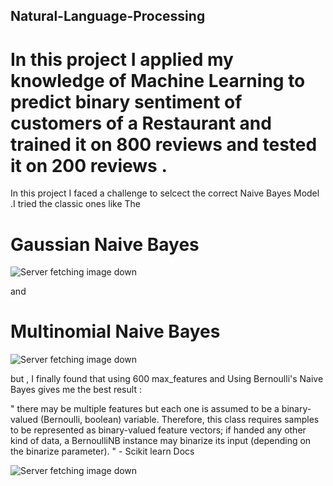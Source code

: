 ## Natural-Language-Processing


# In this project I applied my knowledge of Machine Learning to predict binary sentiment of customers of a Restaurant and trained it on 800 reviews and tested it on 200 reviews .
 
In this project I faced a challenge to selcect the correct Naive Bayes Model .I tried the classic ones like The 
# Gaussian Naive Bayes 

![Server fetching image down ](https://qph.ec.quoracdn.net/main-qimg-116dbe9be09978ff474ace041079d1a0)

and 

# Multinomial Naive Bayes

![Server fetching image down ](https://image.ibb.co/jXuUgm/Screen_Shot_2018_01_17_at_12_23_35_AM.png)

but , I finally found that using 600 max_features and Using Bernoulli's Naive Bayes gives me the best result :

" there may be multiple features but each one is assumed to be a binary-valued (Bernoulli, boolean) variable. Therefore, this class requires samples to be represented as binary-valued feature vectors; if handed any other kind of data, a BernoulliNB instance may binarize its input (depending on the binarize parameter). " - Scikit learn Docs

![Server fetching image down ](https://image.ibb.co/fMOSZ6/Screen_Shot_2018_01_17_at_12_26_36_AM.png)





